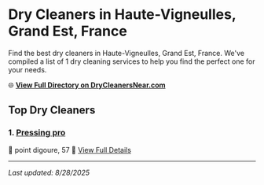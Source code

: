 # Dry Cleaners in Haute-Vigneulles, Grand Est, France

Find the best dry cleaners in Haute-Vigneulles, Grand Est, France. We've compiled a list of 1 dry cleaning services to help you find the perfect one for your needs.

🌐 **[View Full Directory on DryCleanersNear.com](https://drycleanersnear.com/city/France/Grand%20Est/Haute-Vigneulles)**

## Top Dry Cleaners

### 1. [Pressing pro](https://drycleanersnear.com/dryCleaner/68afb8df4e19aac41e8a255e/pressing-pro)
📍 point digoure, 57
🔗 [View Full Details](https://drycleanersnear.com/dryCleaner/68afb8df4e19aac41e8a255e/pressing-pro)


---

*Last updated: 8/28/2025*

